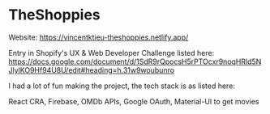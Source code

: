 # TheShoppies

Website: https://vincentktieu-theshoppies.netlify.app/

Entry in Shopify's UX & Web Developer Challenge listed here: https://docs.google.com/document/d/1SdR9rQpocsH5rPTOcxr9noqHRld5NJlylKO9Hf94U8U/edit#heading=h.31w9woubunro

I had a lot of fun making the project, the tech stack is as listed here:

React CRA, Firebase, OMDb APIs, Google OAuth, Material-UI to get movies
